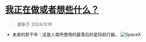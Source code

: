 # [我正在做或者想些什么？](https://github.com/goohugo/myblog/issues/33)

>更新于 2024/3/16

- 未来的若干年：这是人类所使用的最落后的星际航行器。
![SpaceX](https://github.com/goohugo/myblog/assets/124132611/b17cce7d-a643-448e-9e83-a47d5e707f29)